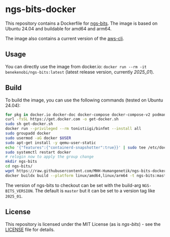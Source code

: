 # ngs-bits-docker

This repository contains a Dockerfile for [ngs-bits](https://github.com/imgag/ngs-bits). The image is based on Ubuntu 24.04 and buildable for amd64 and arm64.

The image also contains a current version of the [aws-cli](https://docs.aws.amazon.com/cli/latest/userguide/cli-chap-welcome.html).

## Usage

You can directly use the image from docker.io: `docker run --rm -it benekenobi/ngs-bits:latest` (latest release version, currently _2025_01_).

## Build

To build the image, you can use the following commands (tested on Ubuntu 24.04):

```bash
for pkg in docker.io docker-doc docker-compose docker-compose-v2 podman-docker containerd runc; do sudo apt-get remove $pkg; done
curl -fsSL https://get.docker.com -o get-docker.sh
sudo sh get-docker.sh
docker run --privileged --rm tonistiigi/binfmt --install all
sudo groupadd docker
sudo usermod -aG docker $USER
sudo apt-get install -y qemu-user-static
echo '{"features":{"containerd-snapshotter":true}}' | sudo tee /etc/docker/daemon.json
sudo systemctl restart docker
# relogin now to apply the group change
mkdir ngs-bits
cd ngs-bits/
wget https://raw.githubusercontent.com/MHH-Humangenetik/ngs-bits-docker/refs/heads/add-dockerfile/Dockerfile
docker buildx build --platform linux/amd64,linux/arm64 -t ngs-bits:master --build-arg NGS-BITS_VERSION=master .
```

The version of ngs-bits to checkout can be set with the build-arg `NGS-BITS_VERSION`. The default is `master` but it can be set to a version tag like `2025_01`.

## License

This repository is licensed under the MIT License (as is _ngs-bits_) - see the [LICENSE](LICENSE) file for details.
